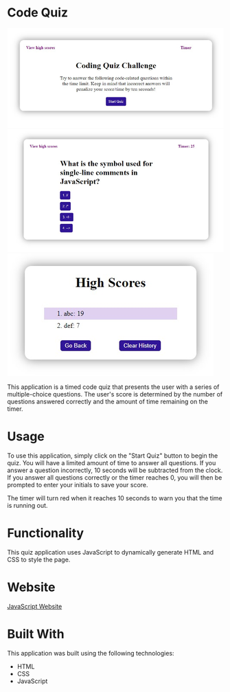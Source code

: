 # Code Quiz
![Usage](./Assets/images/landing-page.jpg)
![Usage](./Assets/images/question.jpg)
![Usage](./Assets/images/high-scores-page.jpg)

This application is a timed code quiz that presents the user with a series of multiple-choice questions. The user's score is determined by the number of questions answered correctly and the amount of time remaining on the timer.

# Usage

To use this application, simply click on the "Start Quiz" button to begin the quiz. You will have a limited amount of time to answer all questions. If you answer a question incorrectly, 10 seconds will be subtracted from the clock. If you answer all questions correctly or the timer reaches 0, you will then be prompted to enter your initials to save your score.

The timer will turn red when it reaches 10 seconds to warn you that the time is running out.

# Functionality

This quiz application uses JavaScript to dynamically generate HTML and CSS to style the page. 

# Website

[JavaScript Website](https://robles1999.github.io/js-quiz-game/)

# Built With

This application was built using the following technologies:

- HTML
- CSS
- JavaScript
